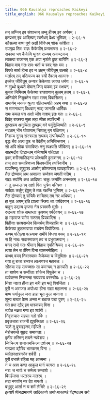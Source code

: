 ```yaml
---
title: 066 Kausalya reproaches Kaikeyi
title_english: 066 Kausalya reproaches Kaikeyi

---
```

तम् अग्निम् इव संशान्तम् अम्बु हीनम् इव अर्णवम् ।  
हतप्रभम् इव आदित्यम् स्वर्गथम् प्रेक्ष्य भूमिपम् ॥ २-६६-१  
कौसल्या बाष्प पूर्ण अक्षी विविधम् शोक कर्शिता ।  
उपगृह्य शिरः राज्ञः कैकेयीम् प्रत्यभाषत ॥ २-६६-२  
सकामा भव कैकेयि भुन्क्ष्व राज्यम् अकण्टकम् ।  
त्यक्त्वा राजानम् एक अग्रा नृशंसे दुष्ट चारिणि ॥ २-६६-३  
विहाय माम् गतः रामः भर्ता च स्वर् गतः मम ।  
विपथे सार्थ हीना इव न अहम् जीवितुम् उत्सहे ॥ २-६६-४  
भर्तारम् तम् परित्यज्य का स्त्री दैवतम् आत्मनः ।  
इच्चेज् जीवितुम् अन्यत्र कैकेय्याः त्यक्त धर्मणः ॥ २-६६-५  
न लुब्धो बुध्यते दोषान् किम् पाकम् इव भक्षयन् ।  
कुब्जा निमित्तम् कैकेय्या राघवाणान् कुलम् हतम् ॥ २-६६-६  
अनियोगे नियुक्तेन राज्ञा रामम् विवासितम् ।  
सभार्यम् जनकः श्रुत्वा पतितप्स्यति अहम् यथा ॥ २-६६-७  
स मामनाथाम् विधवाम् नाद्य जानाति धार्मिकः ।  
रामः कमल पत्र अक्षो जीव नाशम् इतः गतः ॥ २-६६-८  
विदेह राजस्य सुता तहा सीता तपस्विनी ।  
दुह्खस्य अनुचिता दुह्खम् वने पर्युद्विजिष्यति ॥ २-६६-९  
नदताम् भीम घोषाणाम् निशासु मृग पक्षिणाम् ।  
निशम्य नूनम् संस्त्रस्ता राघवम् संश्रयिष्यति ॥ २-६६-१०  
वृद्धः चैव अल्प पुत्रः च वैदेहीम् अनिचिन्तयन् ।  
सो अपि शोक समाविष्टः ननु त्यक्ष्यति जीवितम् ॥ २-६६-११  
साहमद्यैव दिष्टान्तम् गमिष्यामि पतिव्रता ।  
इदम् शरीरमालिङ्ग्य प्रवेक्ष्यामि हुताशनम् ॥ २-६६-१२  
ताम् ततः सम्परिष्वज्य विलपन्तीम् तपस्विनीम् ।  
व्यपनिन्युः सुदुह्ख आर्ताम् कौसल्याम् व्यावहारिकाः ॥ २-६६-१३  
तैल द्रोण्याम् अथ अमात्याः सम्वेश्य जगती पतिम् ।  
राज्ञः सर्वाणि अथ आदिष्टाः चक्रुः कर्माणि अनन्तरम् ॥ २-६६-१४  
न तु सम्कलनम् राज्ञो विना पुत्रेण मन्त्रिणः ।  
सर्वज्ञाः कर्तुम् ईषुस् ते ततः रक्षन्ति भूमिपम् ॥ २-६६-१५  
तैल द्रोण्याम् तु सचिवैः शायितम् तम् नर अधिपम् ।  
हा मृतः अयम् इति ज्ञात्वा स्त्रियः ताः पर्यदेवयन् ॥ २-६६-१६  
बाहून् उद्यम्य कृपणा नेत्र प्रस्रवणैः मुखैः ।  
रुदन्त्यः शोक सम्तप्ताः कृपणम् पर्यदेवयन् ॥ २-६६-१७  
हा महाराज रामेण सततम् प्रियवादिना ।  
विहीनाः सत्यसन्धेन किमर्थम् विजहासि नः ॥ २-६६-१८  
कैकेय्या दुष्टभावाया राघवेण वियोजिताः ।  
कथम् पतिघ्न्या वत्स्यामः समीपे विधवा वयम् ॥ २-६६-१९  
स हि नाथः सदास्माकम् तव च प्रभुरात्मवान् ।  
वनम् रामो गतः श्रीमान् विहाय नृपतिश्रियम् ॥ २-६६-२०  
त्वया तेन च वीरेण विना व्यसनमोहिताः ।  
कथम् वयम् निवत्स्यामः कैकेय्या च विदूषिताः ॥ २-६६-२१  
यया तु राजा रामश्च लक्ष्मणश्च महाबलः ।  
सीतया सह सम्त्य्क्ताः सा कमन्यम् न हास्यति ॥ २-६६-२२  
ता बाष्पेण च सम्वीताः शोकेन विपुलेन च ।  
व्यवेष्टन्त निरानन्दा राघवस्य वरस्त्रीयः ॥ २-६६-२३  
निशा नक्षत्र हीना इव स्त्री इव भर्तृ विवर्जिता ।  
पुरी न अराजत अयोध्या हीना राज्ञा महात्मना ॥ २-६६-२४  
बाष्प पर्याकुल जना हाहा भूत कुल अन्गना ।  
शून्य चत्वर वेश्म अन्ता न बभ्राज यथा पुरम् ॥ २-६६-२५  
गत प्रभा द्यौर् इव भास्करम् विना ।  
व्यपेत नक्षत्र गणा इव शर्वरी ।  
निवृत्तचारः सहसा गतो रविः ।  
प्रवृत्तचारा राजनी ह्युपस्थिता ॥ २-६६-२६  
ऋते तु पुत्राद्दहनम् महीपते ।  
र्नरोचयन्ते सुहृदः समागताः ।  
इतीव तस्मिन् शयने न्यवेशय ।  
न्विचिन्त्य राजानमचिन्त्य दर्शनम् ॥ २-६६-२७  
गतप्रभा द्यौरिव भास्करम् विना ।  
व्यपेतनक्षत्रगणेव शर्वरी ।  
पुरी बभासे रहिता मह आत्मना ।  
न च अस्र कण्ठ आकुल मार्ग चत्वरा ॥ २-६६-२८  
नराः च नार्यः च समेत्य सम्घशो ।  
विगर्हमाणा भरतस्य मातरम् ।  
तदा नगर्याम् नर देव सम्क्षये ।  
बभूवुर् आर्ता न च शर्म लेभिरे ॥ २-६६-२९  
इत्यार्षे श्रीमद्रामायणे आदिकाव्ये अयोध्याकाण्डे ष्ट्ष्ष्टितम सर्गः